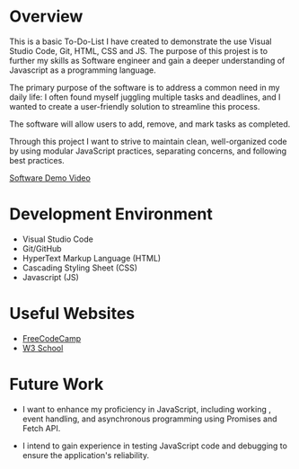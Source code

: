 # Overview
This is a basic To-Do-List I have created to demonstrate the use Visual Studio Code, Git, HTML, CSS and JS. The purpose of this projest is to further my skills as Software engineer and gain a deeper understanding of Javascript as a programming language.

The primary purpose of the software is to address a common need in my daily life: I often found myself juggling multiple tasks and deadlines, and I wanted to create a user-friendly solution to streamline this process.


The software  will allow users to add, remove, and mark tasks as completed.


Through this project I want to strive to maintain clean, well-organized code by using modular JavaScript practices, separating concerns, and following best practices.




[Software Demo Video](http://youtube.link.goes.here)

# Development Environment

* Visual Studio Code
* Git/GitHub
* HyperText Markup Language (HTML)
* Cascading Styling Sheet (CSS)
* Javascript (JS)

# Useful Websites


- [FreeCodeCamp](https://www.freecodecamp.org/news/javascript-dom/)
- [W3 School](https://www.w3schools.com/js/default.asp)

# Future Work



-  I want to enhance my proficiency in JavaScript, including working , event handling, and asynchronous programming using Promises and Fetch API.


- I intend to gain experience in testing JavaScript code and debugging to ensure the application's reliability.